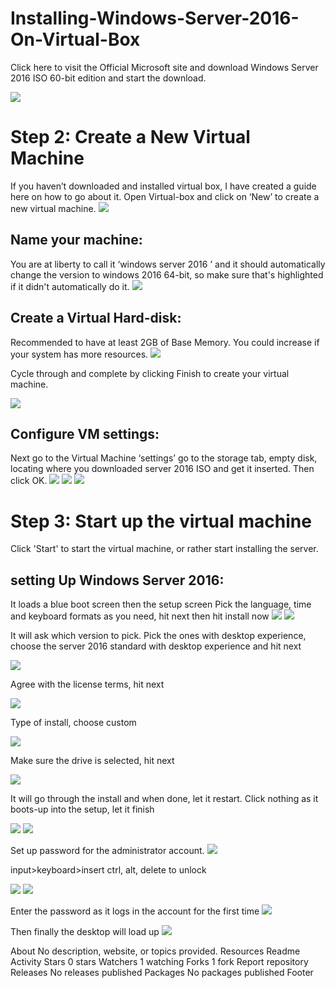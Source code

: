 # Installing-Windows-Server-2016-On-Virtual-Box

Click here to visit the Official Microsoft site and download Windows Server 2016 ISO 60-bit edition and start the download.

<img src="Folder/win 1.png">


<h1>Step 2: Create a New Virtual Machine</h1>
If you haven’t downloaded and installed virtual box, I have created a guide here on how to go about it. Open Virtual-box and click on ‘New’ to create a new virtual machine.

<img src="Folder/Win 2.png">


<h2>Name your machine:</h2>
You are at liberty to call it ‘windows server 2016 ’ and it should automatically change the version to windows 2016 64-bit, so make sure that's highlighted if it didn't automatically do it.

<img src="Folder/Win 3.png">


<h2>Create a Virtual Hard-disk:</h2>
Recommended to have at least 2GB of Base Memory. You could increase if your system has more resources.

<img src="Folder/Win 4.png">


Cycle through and complete by clicking Finish to create your virtual machine.

<img src="Folder/Win 4.png">



<h2>Configure VM settings:</h2>
Next go to the Virtual Machine ‘settings’ go to the storage tab, empty disk, locating where you downloaded server 2016 ISO and get it inserted. Then click OK.


<img src="Folder/Win 6.png">
<img src="Folder/Win 7.png">

<img src="Folder/Win 8.png">






<h1>Step 3: Start up the virtual machine</h1>
Click 'Start' to start the virtual machine, or rather start installing the server.
<h2>setting Up Windows Server 2016:</h2>
It loads a blue boot screen then the setup screen Pick the language, time and keyboard formats as you need, hit next then hit install now

<img src="Folder/Win 9.png">

<img src="Folder/Win 10.png">




It will ask which version to pick. Pick the ones with desktop experience, choose the server 2016 standard with desktop experience and hit next

<img src="Folder/Win 11.png">



Agree with the license terms, hit next

<img src="Folder/Win 12.png">



Type of install, choose custom

<img src="Folder/Win 13.png">



Make sure the drive is selected, hit next

<img src="Folder/win 14.png">



It will go through the install and when done, let it restart. Click nothing as it boots-up into the setup, let it finish 

<img src="Folder/Win 15.png">
<img src="Folder/Win 16.png">

Set up password for the administrator account.
<img src="Folder/Win 17.png">

input>keyboard>insert ctrl, alt, delete to unlock

<img src="Folder/Win 18.png">

<img src="Folder/Win 19.png">





Enter the password as it logs in the account for the first time 
<img src="Folder/Win 20.png">

Then finally the desktop will load up
<img src="Folder/Win 21.png">

About
No description, website, or topics provided.
Resources
 Readme
 Activity
Stars
 0 stars
Watchers
 1 watching
Forks
 1 fork
Report repository
Releases
No releases published
Packages
No packages published
Footer
